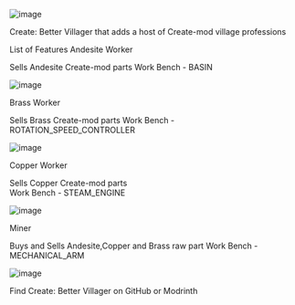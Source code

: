 ![image](https://github.com/user-attachments/assets/afa84af9-33bd-4128-8b55-e6624ce63cf1)

Create: Better Villager that adds a host of Create-mod village professions 

 

List of Features
Andesite Worker

 Sells Andesite Create-mod parts
Work Bench - BASIN
 

![image](https://github.com/user-attachments/assets/3410cdeb-536b-450e-bcd2-1efe0fbbfe4c)


 

 
Brass Worker

 Sells Brass Create-mod parts
Work Bench - ROTATION_SPEED_CONTROLLER


 ![image](https://github.com/user-attachments/assets/c1b260e0-6119-4a92-822e-93cb69c7df03)


Copper Worker

 Sells Copper Create-mod parts         
Work Bench - STEAM_ENGINE

![image](https://github.com/user-attachments/assets/62045db7-41a3-42b8-a16f-c331e3df6dbc)

Miner

Buys and Sells Andesite,Copper and Brass raw part
Work Bench - MECHANICAL_ARM


![image](https://github.com/user-attachments/assets/b95ee51c-4dd0-4972-81ea-777f4d86acd8)

 

Find Create: Better Villager on GitHub or Modrinth
 
